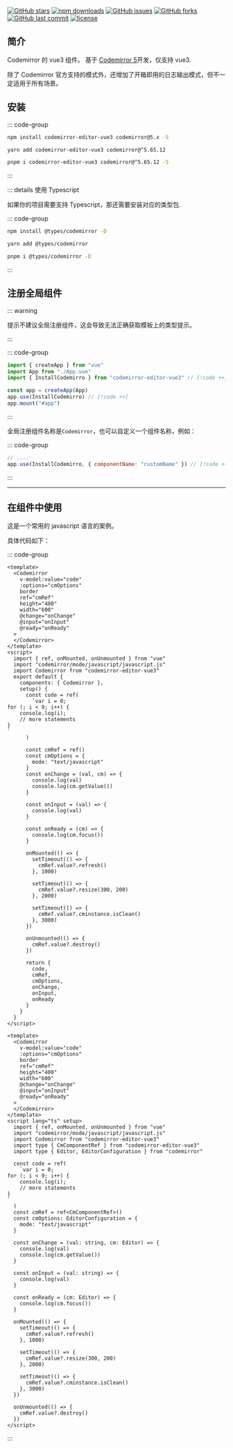 [![GitHub stars](https://img.shields.io/github/stars/RennCheung/codemirror-editor-vue3)](https://github.com/RennCheung/codemirror-editor-vue3/stargazers) [![npm downloads](https://img.shields.io/npm/dt/codemirror-editor-vue3)](https://www.npmjs.com/package/codemirror-editor-vue3) [![GitHub issues](https://img.shields.io/github/issues/RennCheung/codemirror-editor-vue3)](https://github.com/RennCheung/codemirror-editor-vue3/issues) [![GitHub forks](https://img.shields.io/github/forks/RennCheung/codemirror-editor-vue3)](https://github.com/RennCheung/codemirror-editor-vue3/network) [![GitHub last commit](https://img.shields.io/github/last-commit/RennCheung/codemirror-editor-vue3)](https://github.com/RennCheung/codemirror-editor-vue3) [![license](https://img.shields.io/github/license/RennCheung/codemirror-editor-vue3)](https://github.com/RennCheung/codemirror-editor-vue3)

## 简介

Codemirror 的 vue3 组件。 基于 [Codemirror 5](http://codemirror.net/5/)开发，仅支持 vue3.

除了 Codemirror 官方支持的模式外，还增加了开箱即用的日志输出模式，但不一定适用于所有场景。

## 安装

::: code-group

```bash [npm]
npm install codemirror-editor-vue3 codemirror@5.x -S
```

```bash [yarn]
yarn add codemirror-editor-vue3 codemirror@^5.65.12
```

```bash [pnpm]
pnpm i codemirror-editor-vue3 codemirror@^5.65.12 -S
```

:::

::: details 使用 Typescript

如果你的项目需要支持 Typescript，那还需要安装对应的类型包.

::: code-group

```bash [npm]
npm install @types/codemirror -D
```

```bash [yarn]
yarn add @types/codemirror
```

```bash [pnpm]
pnpm i @types/codemirror -D
```

:::

## 注册全局组件

::: warning

提示不建议全局注册组件，这会导致无法正确获取模板上的类型提示。

:::

::: code-group

```js [main.js]
import { createApp } from "vue"
import App from "./App.vue"
import { InstallCodemirro } from "codemirror-editor-vue3" // [!code ++]

const app = createApp(App)
app.use(InstallCodemirro) // [!code ++]
app.mount("#app")
```

:::

全局注册组件名称是`Codemirror`，也可以自定义一个组件名称，例如：

::: code-group

```js [main.js]
// ....
app.use(InstallCodemirro, { componentName: "customName" }) // [!code ++]
```

:::

---

## 在组件中使用

这是一个常用的 javascript 语言的案例。

<component v-if="dynamicComponent" :is="dynamicComponent"></component>

具体代码如下：

::: code-group

```vue [index.vue]
<template>
  <Codemirror
    v-model:value="code"
    :options="cmOptions"
    border
    ref="cmRef"
    height="400"
    width="600"
    @change="onChange"
    @input="onInput"
    @ready="onReady"
  >
  </Codemirror>
</template>
<script>
  import { ref, onMounted, onUnmounted } from "vue"
  import "codemirror/mode/javascript/javascript.js"
  import Codemirror from "codemirror-editor-vue3"
  export default {
    components: { Codemirror },
    setup() {
      const code = ref(
        `var i = 0;
for (; i < 9; i++) {
    console.log(i);
    // more statements
}
`
      )

      const cmRef = ref()
      const cmOptions = {
        mode: "text/javascript"
      }
      const onChange = (val, cm) => {
        console.log(val)
        console.log(cm.getValue())
      }

      const onInput = (val) => {
        console.log(val)
      }

      const onReady = (cm) => {
        console.log(cm.focus())
      }

      onMounted(() => {
        setTimeout(() => {
          cmRef.value?.refresh()
        }, 1000)

        setTimeout(() => {
          cmRef.value?.resize(300, 200)
        }, 2000)

        setTimeout(() => {
          cmRef.value?.cminstance.isClean()
        }, 3000)
      })

      onUnmounted(() => {
        cmRef.value?.destroy()
      })

      return {
        code,
        cmRef,
        cmOptions,
        onChange,
        onInput,
        onReady
      }
    }
  }
</script>
```

```vue [index.vue(ts setup)]
<template>
  <Codemirror
    v-model:value="code"
    :options="cmOptions"
    border
    ref="cmRef"
    height="400"
    width="600"
    @change="onChange"
    @input="onInput"
    @ready="onReady"
  >
  </Codemirror>
</template>
<script lang="ts" setup>
  import { ref, onMounted, onUnmounted } from "vue"
  import "codemirror/mode/javascript/javascript.js"
  import Codemirror from "codemirror-editor-vue3"
  import type { CmComponentRef } from "codemirror-editor-vue3"
  import type { Editor, EditorConfiguration } from "codemirror"

  const code = ref(
    `var i = 0;
for (; i < 9; i++) {
    console.log(i);
    // more statements
}
`
  )
  const cmRef = ref<CmComponentRef>()
  const cmOptions: EditorConfiguration = {
    mode: "text/javascript"
  }

  const onChange = (val: string, cm: Editor) => {
    console.log(val)
    console.log(cm.getValue())
  }

  const onInput = (val: string) => {
    console.log(val)
  }

  const onReady = (cm: Editor) => {
    console.log(cm.focus())
  }

  onMounted(() => {
    setTimeout(() => {
      cmRef.value?.refresh()
    }, 1000)

    setTimeout(() => {
      cmRef.value?.resize(300, 200)
    }, 2000)

    setTimeout(() => {
      cmRef.value?.cminstance.isClean()
    }, 3000)
  })

  onUnmounted(() => {
    cmRef.value?.destroy()
  })
</script>
```

:::

<script >
import {shallowRef} from "vue"
export default {
  data() {
    return {
      dynamicComponent: null
    }
  },

  mounted() {
    import('../../demo/index.vue').then((module) => {
      this.dynamicComponent = shallowRef(module.default)
    })
  }
}
</script>
